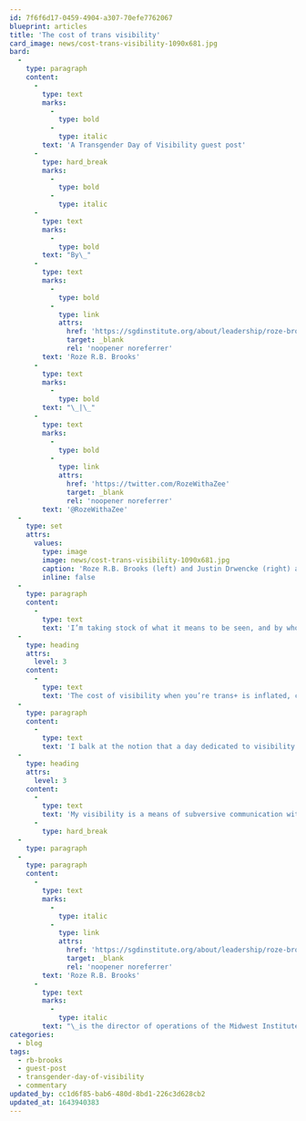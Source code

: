 ```yaml
---
id: 7f6f6d17-0459-4904-a307-70efe7762067
blueprint: articles
title: 'The cost of trans visibility'
card_image: news/cost-trans-visibility-1090x681.jpg
bard:
  -
    type: paragraph
    content:
      -
        type: text
        marks:
          -
            type: bold
          -
            type: italic
        text: 'A Transgender Day of Visibility guest post'
      -
        type: hard_break
        marks:
          -
            type: bold
          -
            type: italic
      -
        type: text
        marks:
          -
            type: bold
        text: "By\_"
      -
        type: text
        marks:
          -
            type: bold
          -
            type: link
            attrs:
              href: 'https://sgdinstitute.org/about/leadership/roze-brooks'
              target: _blank
              rel: 'noopener noreferrer'
        text: 'Roze R.B. Brooks'
      -
        type: text
        marks:
          -
            type: bold
        text: "\_|\_"
      -
        type: text
        marks:
          -
            type: bold
          -
            type: link
            attrs:
              href: 'https://twitter.com/RozeWithaZee'
              target: _blank
              rel: 'noopener noreferrer'
        text: '@RozeWithaZee'
  -
    type: set
    attrs:
      values:
        type: image
        image: news/cost-trans-visibility-1090x681.jpg
        caption: 'Roze R.B. Brooks (left) and Justin Drwencke (right) address MBLGTACC attendees in Omaha'
        inline: false
  -
    type: paragraph
    content:
      -
        type: text
        text: 'I’m taking stock of what it means to be seen, and by whom I wish to be seen, and wondering what it even means to be seen, fully.My transness is a currency I am reluctant to exchange, too often spent on my validation rather than my liberation. Too often extracted from me without the proper pin, accessed like an overworked ATM. I am continually left with little to invest, in myself.'
  -
    type: heading
    attrs:
      level: 3
    content:
      -
        type: text
        text: 'The cost of visibility when you’re trans+ is inflated, complicated to supply when the cis demand is for both your transparency and your secrecy. To non-disclose is to deceive, but to share is to invite speculation.'
  -
    type: paragraph
    content:
      -
        type: text
        text: 'I balk at the notion that a day dedicated to visibility of trans+ folk is an outlet for coming out because we are not swiftly & suddenly exiting our normative constrictions when we enter into public view, we are colliding with them. I reject the notion that bright coloured signs held on street corners and temporary social media filters will fulfill the need for trans+ folk to be centered. The objective of our existence is not to be seen, but to be secure. When the meek gestures go away we do not. But you’ll conjure us back up the next time you need to retrieve your tokens.Visibility means conditioning onlookers to expect me to be immediately forthcoming with my transness, to untangle their gendered confusion as they take in my presentation and their mind becomes busy trying to categorize me in a way that seems more marketable because you can’t buy a product that doesn’t exist.There is major risk in being forthcoming when we are not protected from visceral reactions rooted in universally warped understandings of the body. Panic is a pandemic trans+ folk are well-versed in but it is not our panic that is prioritized when cis people’s fragile frameworks of biology are interrupted, when their weak theories of essentialism are excavated, when their corrupt enforcement of determinism is incapacitated. Cis panic is rewarded with more options for objecting to non-normativity, trans panic is resorted to more ramifications.Visibility means being expected to integrate into a capitalist continuum that doesn’t accommodate for your particular gradient, doesn’t value your version of productivity, and doesn’t honor your caliber of contributions. But yet, expects all of the above while simultaneously exerting every measure possible to erase you from the public sphere.It is not possible for cis people to see me for they do not have the vernacular to understand what they have witnessed. Cis people see us performing gender, practicing preservation, and enacting safeguards. Only TGNC people can truly see me because (hopefully) they can see some semblance of themselves in me and resonate with that struggle, that journey, that perpetual grapple with justifying ourselves. This cue is not given by flags, buttons or banners, but through catching each other’s darting eyes in crowded places, jokes about just getting by, and expressive, yet silent, headshakes at cis nonsense. These cues are encrypted, impossible to hack unless you already have the code.It is not the onus of trans+ people to deconstruct the limitations on our opportunity to be unabashedly ourselves. It is not our responsibility to pay our way into the public sphere for mass consumption using allocations of our self. It is not our job to divvy out uncompensated labour for the continued accrual of cis capital. We cannot be bought, but we demand to benefit. We must divest from cisness.'
  -
    type: heading
    attrs:
      level: 3
    content:
      -
        type: text
        text: 'My visibility is a means of subversive communication with those who have the ability to see me. And that communication is free, because it frees me.'
      -
        type: hard_break
  -
    type: paragraph
  -
    type: paragraph
    content:
      -
        type: text
        marks:
          -
            type: italic
          -
            type: link
            attrs:
              href: 'https://sgdinstitute.org/about/leadership/roze-brooks'
              target: _blank
              rel: 'noopener noreferrer'
        text: 'Roze R.B. Brooks'
      -
        type: text
        marks:
          -
            type: italic
        text: "\_is the director of operations of the Midwest Institute for Sexuality and Gender Diversity."
categories:
  - blog
tags:
  - rb-brooks
  - guest-post
  - transgender-day-of-visibility
  - commentary
updated_by: cc1d6f85-bab6-480d-8bd1-226c3d628cb2
updated_at: 1643940383
---
```


